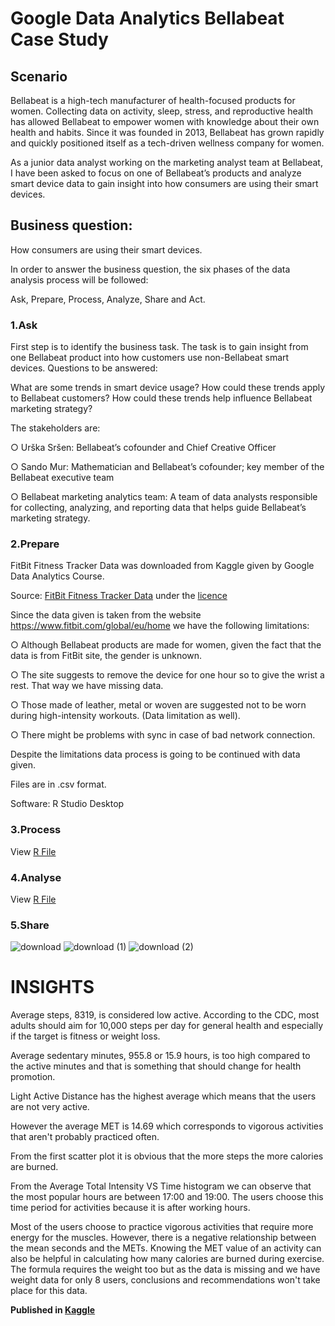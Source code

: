 # Google Data Analytics Bellabeat Case Study

<h2>Scenario</h2>

Bellabeat is a high-tech manufacturer of health-focused products for women. Collecting data on activity, sleep, stress, and reproductive health has allowed Bellabeat to empower women with knowledge about their own health and habits. Since it was founded in 2013, Bellabeat has grown rapidly and quickly positioned itself as a tech-driven wellness company for women.

As a junior data analyst working on the marketing analyst team at Bellabeat, I have been asked to focus on one of Bellabeat’s products and analyze smart device data to gain insight into how consumers are using their smart devices.

<h2>Business question:</h2>

How consumers are using their smart devices.

In order to answer the business question, the six phases of the data analysis process will be followed:

Ask, Prepare, Process, Analyze, Share and Act.

<h3>1.Ask</h3>

First step is to identify the business task. The task is to gain insight from one Bellabeat product into how customers use non-Bellabeat smart devices. Questions to be answered:

What are some trends in smart device usage?
How could these trends apply to Bellabeat customers?
How could these trends help influence Bellabeat marketing strategy?

The stakeholders are:

○ Urška Sršen: Bellabeat’s cofounder and Chief Creative Officer

○ Sando Mur: Mathematician and Bellabeat’s cofounder; key member of the Bellabeat executive team

○ Bellabeat marketing analytics team: A team of data analysts responsible for collecting, analyzing, and reporting data that helps guide Bellabeat’s marketing strategy.

<h3>2.Prepare</h3>

FitBit Fitness Tracker Data was downloaded from Kaggle given by Google Data Analytics Course.

Source: <a href="https://www.kaggle.com/datasets/arashnic/fitbit">FitBit Fitness Tracker Data</a>  under the <a href="https://creativecommons.org/publicdomain/zero/1.0/">licence</a>

Since the data given is taken from the website https://www.fitbit.com/global/eu/home we have the following limitations:

○ Although Bellabeat products are made for women, given the fact that the data is from FitBit site, the gender is unknown.

○ The site suggests to remove the device for one hour so to give the wrist a rest. That way we have missing data.

○ Those made of leather, metal or woven are suggested not to be worn during high-intensity workouts. (Data limitation as well).

○ There might be problems with sync in case of bad network connection.

Despite the limitations data process is going to be continued with data given.

Files are in .csv format.

Software: R Studio Desktop

<h3>3.Process</h3> View <a href="https://github.com/Dimitra-Nikoloutsou/Google_Data_Analytics_Bellabeat_Case_Study/blob/main/R%20file">R File</a>  

<h3>4.Analyse</h3> View <a href="https://github.com/Dimitra-Nikoloutsou/Google_Data_Analytics_Bellabeat_Case_Study/blob/main/R%20file">R File</a>  

<h3>5.Share</h3>

![download](https://user-images.githubusercontent.com/114480002/198731400-45f02361-92a9-461b-8232-b3f4e8a9e390.png)
![download (1)](https://user-images.githubusercontent.com/114480002/198731432-97e7802a-dc99-4aa6-a0b9-228b8b9d0bcc.png)
![download (2)](https://user-images.githubusercontent.com/114480002/198731455-28f16885-64d4-49b4-880d-6bcfbee53b0a.png)

<h1>INSIGHTS</h1>

Average steps, 8319, is considered low active. According to the CDC, most adults should aim for 10,000 steps per day for general health and especially if the target is fitness or weight loss.

Average sedentary minutes, 955.8 or 15.9 hours, is too high compared to the active minutes and that is something that should change for health promotion.

Light Active Distance has the highest average which means that the users are not very active.

However the average MET is 14.69 which corresponds to vigorous activities that aren't probably practiced often.

From the first scatter plot it is obvious that the more steps the more calories are burned.

From the Average Total Intensity VS Time histogram we can observe that the most popular hours are between 17:00 and 19:00. The users choose this time period for activities because it is after working hours.

Most of the users choose to practice vigorous activities that require more energy for the muscles. However, there is a negative relationship between the mean seconds and the METs. Knowing the MET value of an activity can also be helpful in calculating how many calories are burned during exercise. The formula requires the weight too but as the data is missing and we have weight data for only 8 users, conclusions and recommendations won't take place for this data.

<b>Published in <a href="https://www.kaggle.com/code/dimitranikoloutsou/bellabeat-case-study">Kaggle</a>  
